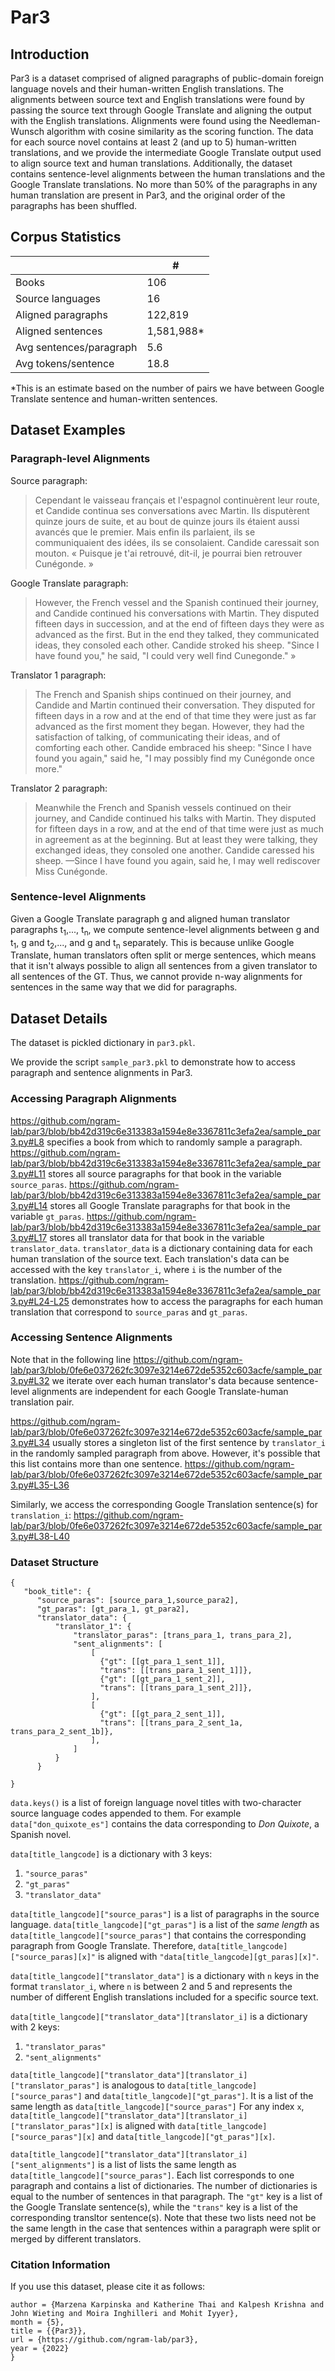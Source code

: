 # Par3

## Introduction
Par3 is a dataset comprised of aligned paragraphs of public-domain foreign language novels and their human-written English translations. The alignments between source text and English translations were found by passing the source text through Google Translate and aligning the output with the English translations. Alignments were found using the Needleman-Wunsch algorithm with cosine similarity as the scoring function. The data for each source novel contains at least 2 (and up to 5) human-written translations, and we provide the intermediate Google Translate output used to align source text and human translations. Additionally, the dataset contains sentence-level alignments between the human translations and the Google Translate translations. No more than 50% of the paragraphs in any human translation are present in Par3, and the original order of the paragraphs has been shuffled.

## Corpus Statistics
|    | # |
| ------------- | ------------- |
| Books  | 106 |
| Source languages | 16 |
| Aligned paragraphs| 122,819 |
| Aligned sentences| 1,581,988* |
| Avg sentences/paragraph | 5.6 |
| Avg tokens/sentence | 18.8 |

*This is an estimate based on the number of pairs we have between Google Translate sentence and human-written sentences.

## Dataset Examples

### Paragraph-level Alignments
Source paragraph:  
>Cependant le vaisseau français et l'espagnol continuèrent leur route, et Candide continua ses conversations avec Martin. Ils disputèrent quinze jours de suite, et au bout de quinze jours ils étaient aussi avancés que le premier. Mais enfin ils parlaient, ils se communiquaient des idées, ils se consolaient. Candide caressait son mouton. « Puisque je t'ai retrouvé, dit-il, je pourrai bien retrouver Cunégonde. »

Google Translate paragraph:
>However, the French vessel and the Spanish continued their journey, and Candide continued his conversations with Martin. They disputed fifteen days in succession, and at the end of fifteen days they were as advanced as the first. But in the end they talked, they communicated ideas, they consoled each other. Candide stroked his sheep. "Since I have found you," he said, "I could very well find Cunegonde." »

Translator 1 paragraph:  
>The French and Spanish ships continued on their journey, and Candide and Martin continued their conversation. They disputed for fifteen days in a row and at the end of that time they were just as far advanced as the first moment they began. However, they had the satisfaction of talking, of communicating their ideas, and of comforting each other. Candide embraced his sheep: "Since I have found you again," said he, "I may possibly find my Cunégonde once more."

Translator 2 paragraph:  
> Meanwhile the French and Spanish vessels continued on their journey, and Candide continued his talks with Martin. They disputed for fifteen days in a row, and at the end of that time were just as much in agreement as at the beginning. But at least they were talking, they exchanged ideas, they consoled one another. Candide caressed his sheep. —Since I have found you again, said he, I may well rediscover Miss Cunégonde.

### Sentence-level Alignments
Given a Google Translate paragraph g and aligned human translator paragraphs t<sub>1</sub>,..., t<sub>n</sub>, we compute sentence-level alignments between g and t<sub>1</sub>, g and t<sub>2</sub>,..., and g and t<sub>n</sub> separately. This is because unlike Google Translate, human translators often split or merge sentences, which means that it isn't always possible to align all sentences from a given translator to all sentences of the GT. Thus, we cannot provide n-way alignments for sentences in the same way that we did for paragraphs.

## Dataset Details
The dataset is pickled dictionary in `par3.pkl`.

We provide the script `sample_par3.pkl` to demonstrate how to access paragraph and sentence alignments in Par3.

### Accessing Paragraph Alignments
https://github.com/ngram-lab/par3/blob/bb42d319c6e313383a1594e8e3367811c3efa2ea/sample_par3.py#L8 specifies a book from which to randomly sample a paragraph.
https://github.com/ngram-lab/par3/blob/bb42d319c6e313383a1594e8e3367811c3efa2ea/sample_par3.py#L11 stores all source paragraphs for that book in the variable `source_paras`.
https://github.com/ngram-lab/par3/blob/bb42d319c6e313383a1594e8e3367811c3efa2ea/sample_par3.py#L14 stores all Google Translate paragraphs for that book in the variable `gt_paras`.
https://github.com/ngram-lab/par3/blob/bb42d319c6e313383a1594e8e3367811c3efa2ea/sample_par3.py#L17 stores all translator data for that book in the variable `translator_data`.
`translator_data` is a dictionary containing data for each human translation of the source text. Each translation's data can be accessed with the key `translator_i`, where `i` is the number of the translation.
https://github.com/ngram-lab/par3/blob/bb42d319c6e313383a1594e8e3367811c3efa2ea/sample_par3.py#L24-L25 demonstrates how to access the paragraphs for each human translation that correspond to `source_paras` and `gt_paras`.

### Accessing Sentence Alignments
Note that in the following line
https://github.com/ngram-lab/par3/blob/0fe6e037262fc3097e3214e672de5352c603acfe/sample_par3.py#L32
we iterate over each human translator's data because sentence-level alignments are independent for each Google Translate-human translation pair.

https://github.com/ngram-lab/par3/blob/0fe6e037262fc3097e3214e672de5352c603acfe/sample_par3.py#L34 usually stores a singleton list of the first sentence by `translator_i` in the randomly sampled paragraph from above. However, it's possible that this list contains more than one sentence.
https://github.com/ngram-lab/par3/blob/0fe6e037262fc3097e3214e672de5352c603acfe/sample_par3.py#L35-L36

Similarly, we access the corresponding Google Translation sentence(s) for `translation_i`:
https://github.com/ngram-lab/par3/blob/0fe6e037262fc3097e3214e672de5352c603acfe/sample_par3.py#L38-L40

### Dataset Structure  
```
{
   "book_title": {
      "source_paras": [source_para_1,source_para2],
      "gt_paras": [gt_para_1, gt_para2],
      "translator_data": {
          "translator_1": {
              "translator_paras": [trans_para_1, trans_para_2],
              "sent_alignments": [
                  [
                    {"gt": [[gt_para_1_sent_1]],
                    "trans": [[trans_para_1_sent_1]]},
                    {"gt": [[gt_para_1_sent_2]],
                    "trans": [[trans_para_1_sent_2]]},
                  ],
                  [
                    {"gt": [[gt_para_2_sent_1]],
                    "trans": [[trans_para_2_sent_1a, trans_para_2_sent_1b]},
                  ],
              ]
          }
      }

}
```

`data.keys()` is a list of foreign language novel titles with two-character source language codes appended to them. For example `data["don_quixote_es"]` contains the data corresponding to *Don Quixote*, a Spanish novel.

`data[title_langcode]` is a dictionary with 3 keys:
1. `"source_paras"`
2. `"gt_paras"`
3. `"translator_data"`

`data[title_langcode]["source_paras"]` is a list of paragraphs in the source language. `data[title_langcode]["gt_paras"]` is a list of the *same length* as `data[title_langcode]["source_paras"]` that contains the corresponding paragraph from Google Translate. Therefore, `data[title_langcode]["source_paras][x]"` is aligned with `"data[title_langcode][gt_paras][x]"`.

`data[title_langcode]["translator_data"]` is a dictionary with `n` keys in the format `translator_i`, where `n` is between 2 and 5 and represents the number of different English translations included for a specific source text.

`data[title_langcode]["translator_data"][translator_i]` is a dictionary with 2 keys:
1. `"translator_paras"`
2. `"sent_alignments"`

`data[title_langcode]["translator_data"][translator_i]["translator_paras"]` is analogous to `data[title_langcode]["source_paras"]` and `data[title_langcode]["gt_paras"]`. It is a list of the same length as `data[title_langcode]["source_paras"]` For any index `x`, `data[title_langcode]["translator_data"][translator_i]["translator_paras"][x]` is aligned with `data[title_langcode]["source_paras"][x]` and `data[title_langcode]["gt_paras"][x]`.

`data[title_langcode]["translator_data"][translator_i]["sent_alignments"]` is a list of lists the same length as `data[title_langcode]["source_paras"]`. Each list corresponds to one paragraph and contains a list of dictionaries. The number of dictionaries is equal to the number of sentences in that paragraph. The `"gt"` key is a list of the Google Translate sentence(s), while the `"trans"` key is a list of the corresponding transltor sentence(s). Note that these two lists need not be the same length in the case that sentences within a paragraph were split or merged by different translators.

### Citation Information
If you use this dataset, please cite it as follows:
```@misc{Par3_2022,
author = {Marzena Karpinska and Katherine Thai and Kalpesh Krishna and John Wieting and Moira Inghilleri and Mohit Iyyer},
month = {5},
title = {{Par3}},
url = {https://github.com/ngram-lab/par3},
year = {2022}
}
